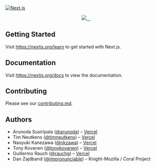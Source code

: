 [![Next.js](https://assets.vercel.com/image/upload/v1538361091/repositories/next-js/next-js.png)](https://nextjs.org)

<p align="center">
  <a aria-label="Vercel logo" href="https://vercel.com">
    <img src="https://img.shields.io/badge/MADE%20BY%20Vercel-000000.svg?style=for-the-badge&logo=ZEIT&labelColor=000000&logoWidth=20">
  </a>
  <a aria-label="NPM version" href="https://www.npmjs.com/package/next">
    <img alt="" src="https://img.shields.io/npm/v/next.svg?style=for-the-badge&labelColor=000000">
  </a>
  <a aria-label="License" href="https://github.com/zeit/next.js/blob/canary/license.md">
    <img alt="" src="https://img.shields.io/npm/l/next.svg?style=for-the-badge&labelColor=000000">
  </a>
  <a aria-label="Join the community on GitHub" href="https://github.com/zeit/next.js/discussions">
    <img alt="" src="https://img.shields.io/badge/Join%20the%20community-blueviolet.svg?style=for-the-badge&logo=Next.js&labelColor=000000&logoWidth=20">
  </a>
</p>

## Getting Started

Visit <a aria-label="next.js learn" href="https://nextjs.org/learn">https://nextjs.org/learn</a> to get started with Next.js.

## Documentation

Visit <a aria-label="next.js learn" href="https://nextjs.org/docs">https://nextjs.org/docs</a> to view the documentation.

## Contributing

Please see our [contributing.md](/contributing.md).

## Authors

- Arunoda Susiripala ([@arunoda](https://twitter.com/arunoda)) – [Vercel](https://vercel.com)
- Tim Neutkens ([@timneutkens](https://twitter.com/timneutkens)) – [Vercel](https://vercel.com)
- Naoyuki Kanezawa ([@nkzawa](https://twitter.com/nkzawa)) – [Vercel](https://vercel.com)
- Tony Kovanen ([@tonykovanen](https://twitter.com/tonykovanen)) – [Vercel](https://vercel.com)
- Guillermo Rauch ([@rauchg](https://twitter.com/rauchg)) – [Vercel](https://vercel.com)
- Dan Zajdband ([@impronunciable](https://twitter.com/impronunciable)) – Knight-Mozilla / Coral Project

